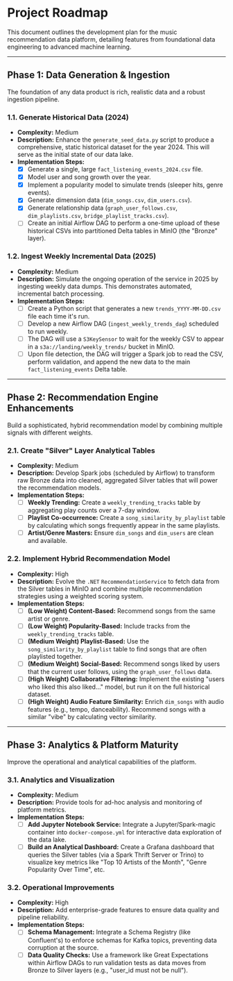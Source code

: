 # Project Roadmap

This document outlines the development plan for the music recommendation data platform, detailing features from foundational data engineering to advanced machine learning.

---

## Phase 1: Data Generation & Ingestion

The foundation of any data product is rich, realistic data and a robust ingestion pipeline.

### 1.1. Generate Historical Data (2024)
-   **Complexity:** Medium
-   **Description:** Enhance the `generate_seed_data.py` script to produce a comprehensive, static historical dataset for the year 2024. This will serve as the initial state of our data lake.
-   **Implementation Steps:**
    -   [x] Generate a single, large `fact_listening_events_2024.csv` file.
    -   [x] Model user and song growth over the year.
    -   [x] Implement a popularity model to simulate trends (sleeper hits, genre events).
    -   [x] Generate dimension data (`dim_songs.csv`, `dim_users.csv`).
    -   [x] Generate relationship data (`graph_user_follows.csv`, `dim_playlists.csv`, `bridge_playlist_tracks.csv`).
    -   [ ] Create an initial Airflow DAG to perform a one-time upload of these historical CSVs into partitioned Delta tables in MinIO (the "Bronze" layer).

### 1.2. Ingest Weekly Incremental Data (2025)
-   **Complexity:** Medium
-   **Description:** Simulate the ongoing operation of the service in 2025 by ingesting weekly data dumps. This demonstrates automated, incremental batch processing.
-   **Implementation Steps:**
    -   [ ] Create a Python script that generates a new `trends_YYYY-MM-DD.csv` file each time it's run.
    -   [ ] Develop a new Airflow DAG (`ingest_weekly_trends_dag`) scheduled to run weekly.
    -   [ ] The DAG will use a `S3KeySensor` to wait for the weekly CSV to appear in a `s3a://landing/weekly_trends/` bucket in MinIO.
    -   [ ] Upon file detection, the DAG will trigger a Spark job to read the CSV, perform validation, and append the new data to the main `fact_listening_events` Delta table.

---

## Phase 2: Recommendation Engine Enhancements

Build a sophisticated, hybrid recommendation model by combining multiple signals with different weights.

### 2.1. Create "Silver" Layer Analytical Tables
-   **Complexity:** Medium
-   **Description:** Develop Spark jobs (scheduled by Airflow) to transform raw Bronze data into cleaned, aggregated Silver tables that will power the recommendation models.
-   **Implementation Steps:**
    -   [ ] **Weekly Trending:** Create a `weekly_trending_tracks` table by aggregating play counts over a 7-day window.
    -   [ ] **Playlist Co-occurrence:** Create a `song_similarity_by_playlist` table by calculating which songs frequently appear in the same playlists.
    -   [ ] **Artist/Genre Masters:** Ensure `dim_songs` and `dim_users` are clean and available.

### 2.2. Implement Hybrid Recommendation Model
-   **Complexity:** High
-   **Description:** Evolve the `.NET` `RecommendationService` to fetch data from the Silver tables in MinIO and combine multiple recommendation strategies using a weighted scoring system.
-   **Implementation Steps:**
    -   [ ] **(Low Weight) Content-Based:** Recommend songs from the same artist or genre.
    -   [ ] **(Low Weight) Popularity-Based:** Include tracks from the `weekly_trending_tracks` table.
    -   [ ] **(Medium Weight) Playlist-Based:** Use the `song_similarity_by_playlist` table to find songs that are often playlisted together.
    -   [ ] **(Medium Weight) Social-Based:** Recommend songs liked by users that the current user follows, using the `graph_user_follows` data.
    -   [ ] **(High Weight) Collaborative Filtering:** Implement the existing "users who liked this also liked..." model, but run it on the full historical dataset.
    -   [ ] **(High Weight) Audio Feature Similarity:** Enrich `dim_songs` with audio features (e.g., tempo, danceability). Recommend songs with a similar "vibe" by calculating vector similarity.

---

## Phase 3: Analytics & Platform Maturity

Improve the operational and analytical capabilities of the platform.

### 3.1. Analytics and Visualization
-   **Complexity:** Medium
-   **Description:** Provide tools for ad-hoc analysis and monitoring of platform metrics.
-   **Implementation Steps:**
    -   [ ] **Add Jupyter Notebook Service:** Integrate a Jupyter/Spark-magic container into `docker-compose.yml` for interactive data exploration of the data lake.
    -   [ ] **Build an Analytical Dashboard:** Create a Grafana dashboard that queries the Silver tables (via a Spark Thrift Server or Trino) to visualize key metrics like "Top 10 Artists of the Month", "Genre Popularity Over Time", etc.

### 3.2. Operational Improvements
-   **Complexity:** High
-   **Description:** Add enterprise-grade features to ensure data quality and pipeline reliability.
-   **Implementation Steps:**
    -   [ ] **Schema Management:** Integrate a Schema Registry (like Confluent's) to enforce schemas for Kafka topics, preventing data corruption at the source.
    -   [ ] **Data Quality Checks:** Use a framework like Great Expectations within Airflow DAGs to run validation tests as data moves from Bronze to Silver layers (e.g., "user_id must not be null").